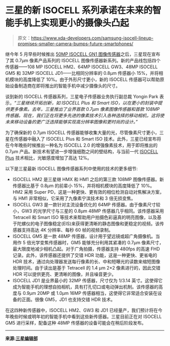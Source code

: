 # 三星的新 ISOCELL 系列承诺在未来的智能手机上实现更小的摄像头凸起

> 原文：<https://www.xda-developers.com/samsung-isocell-lineup-promises-smaller-camera-bumps-future-smartphones/>

继今年 5 月早些时候推出 [50MP ISOCELL GN1 图像传感器](https://www.xda-developers.com/samsung-50mp-isocell-gn1-image-sensor-dual-pixel-autofocus/)之后，三星现在宣布了其 0.7μm 像素产品系列的 ISOCELL 图像传感器新系列。新的产品线包括四个传感器——108 MP ISOCELL HM2、64MP ISOCELL GW3、48MP ISOCELL GM5 和 32MP ISOCELL JD1——比相同分辨率的 0.8μm 传感器小 15%，并将相机模块的高度降低了 10%。由于外形尺寸更小，新的 ISOCELL 传感器可以帮助原始设备制造商在即将推出的智能手机中减少摄像头的尺寸。

谈到新的 ISOCELL 传感器系列，三星电子传感器业务执行副总裁 Yongin Park 表示，*“三星继续开拓创新，如 ISOCELL Plus 和 Smart ISO，以在更小的封装中提供更多像素。去年，三星推出了业界首款 0.7μm 像素图像传感器和首款 108MP 传感器。现在，我们正在将更多先进的像素技术引入各种选择的移动相机，这将使未来移动设备的更广泛选择能够实现高分辨率图像和更时尚的设计。”*

为了确保新的 0.7μm ISOCELL 传感器能够收集大量的光，尽管像素尺寸更小，三星在传感器中融入了 ISOCELL Plus 和 Smart ISO 技术。此外，三星已经宣布将在今年晚些时候推出一种名为 ISOCELL 2.0 的增强像素技术，用于即将推出的 0.7μm 产品。新技术有望进一步增强细胞之间的壁结构，与当前一代 [ISOCELL Plus](https://www.xda-developers.com/samsung-isocell-plus-technology/) 技术相比，光敏感度增加了高达 12%。

以下是三星最新 ISOCELL 图像传感器系列中使用的技术的更多细节:

*   ISOCELL HM2 是三星继 HMX 和 HM1 之后的第三款 108MP 图像传感器。新传感器比基于 0.8μm 的前辈小 15%，并将相机模块的高度降低了 10%。HM2 采用 Super PD，这是一种更快、更有效的相位检测自动对焦解决方案，与 HM1 非常相似，它采用了九像素宁滨技术和 3 倍无损变焦。
*   ISOCELL GW3 是一款针对主流设备优化的 64MP 传感器。由于像素尺寸较小，GW3 的光学尺寸与三星的 0.8μm 48MP 传感器几乎相同。该传感器采用 Tetracell 和 Smart ISO 等技术来帮助用户拍摄色彩逼真的明亮图像，以及基于陀螺仪的电子图像稳定(EIS)来获得更清晰的静态图像和更稳定的视频。该传感器支持高达 4K 分辨率、每秒 60 帧的视频录制。
*   ISOCELL GM5 是一款 48MP 传感器，设计用于望远镜或超广角摄像机。当用作 5 倍光学变焦传感器时，GM5 能够充分利用其紧凑的 0.7μm 像素尺寸，最大限度地减少相机凸起。对于广角拍摄，传感器支持 480fps 的高速 FHD 记录。此外，该传感器还提供了交错 HDR 功能，这是一种更快、更省电的 HDR 技术，通过向处理器发送每行像素的长、中和短曝光的读数来缩短图像处理时间。由于读出是基于 Tetracell 的 1.4 μm 2×2 像素进行的，因此交错 HDR 可以提供更亮、更清晰的图像，并且噪音更少。
*   ISOCELL JD1 是业界最小的 32MP 传感器，尺寸仅为 1/3.14 英寸。这使得它成为智能手机的理想自拍相机，具有打孔切口或电动弹出机制。该传感器的高度与 0.9μm 20MP 或 1.0μm 16MP 传感器相当，这使得它非常适合安装在设备的正面。很像 GM5，JD1 也支持交错 HDR 技术。

在这四种新传感器中，ISOCELL HM2、GW3 和 JD1 已经量产，我们预计将在今年晚些时候或明年初的智能手机中看到这些新传感器。三星目前正在对 ISOCELL GM5 进行采样，配备这种 48MP 传感器的设备可能会在稍后阶段发布。

* * *

**来源:[三星编辑部](https://shop-links.co/1723589367735026874)**